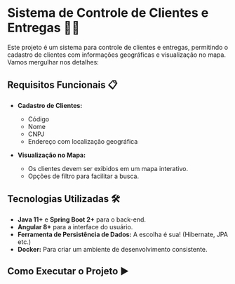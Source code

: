 # Sistema de Controle de Clientes e Entregas 🚚🌟

Este projeto é um sistema para controle de clientes e entregas, permitindo o cadastro de clientes com informações geográficas e visualização no mapa. Vamos mergulhar nos detalhes:

## Requisitos Funcionais 📋

- **Cadastro de Clientes:**
  - Código
  - Nome
  - CNPJ
  - Endereço com localização geográfica

- **Visualização no Mapa:**
  - Os clientes devem ser exibidos em um mapa interativo.
  - Opções de filtro para facilitar a busca.

## Tecnologias Utilizadas 🛠️

- **Java 11+** e **Spring Boot 2+** para o back-end.
- **Angular 8+** para a interface do usuário.
- **Ferramenta de Persistência de Dados:** A escolha é sua! (Hibernate, JPA etc.)
- **Docker:** Para criar um ambiente de desenvolvimento consistente.

## Como Executar o Projeto ▶️






